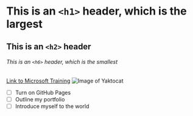 
# This is an `<h1>` header, which is the largest

## This is an `<h2>` header

###### This is an `<h6>` header, which is the smallest

[Link to Microsoft Training](/training)
![Image of Yaktocat](https://octodex.github.com/images/yaktocat.png)

- [ ] Turn on GitHub Pages
- [ ] Outline my portfolio
- [ ] Introduce myself to the world
